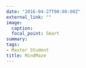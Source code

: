 ```yaml
---
date: "2016-04-27T00:00:00Z"
external_link: ""
image:
  caption: 
  focal_point: Smart
summary:
tags:
- Master Student
title: MindMaze
---
```

